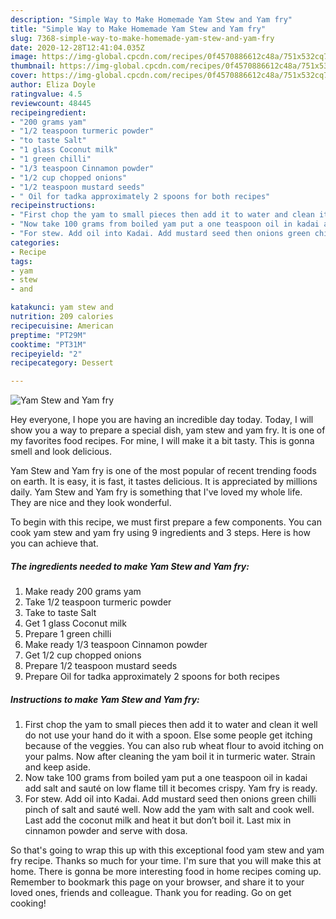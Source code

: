 ```yaml
---
description: "Simple Way to Make Homemade Yam Stew and Yam fry"
title: "Simple Way to Make Homemade Yam Stew and Yam fry"
slug: 7368-simple-way-to-make-homemade-yam-stew-and-yam-fry
date: 2020-12-28T12:41:04.035Z
image: https://img-global.cpcdn.com/recipes/0f4570886612c48a/751x532cq70/yam-stew-and-yam-fry-recipe-main-photo.jpg
thumbnail: https://img-global.cpcdn.com/recipes/0f4570886612c48a/751x532cq70/yam-stew-and-yam-fry-recipe-main-photo.jpg
cover: https://img-global.cpcdn.com/recipes/0f4570886612c48a/751x532cq70/yam-stew-and-yam-fry-recipe-main-photo.jpg
author: Eliza Doyle
ratingvalue: 4.5
reviewcount: 48445
recipeingredient:
- "200 grams yam"
- "1/2 teaspoon turmeric powder"
- "to taste Salt"
- "1 glass Coconut milk"
- "1 green chilli"
- "1/3 teaspoon Cinnamon powder"
- "1/2 cup chopped onions"
- "1/2 teaspoon mustard seeds"
- " Oil for tadka approximately 2 spoons for both recipes"
recipeinstructions:
- "First chop the yam to small pieces then add it to water and clean it well do not use your hand do it with a spoon. Else some people get itching because of the veggies. You can also rub wheat flour to avoid itching on your palms. Now after cleaning the yam boil it in turmeric water. Strain and keep aside."
- "Now take 100 grams from boiled yam put a one teaspoon oil in kadai add salt and sauté on low flame till it becomes crispy. Yam fry is ready."
- "For stew. Add oil into Kadai. Add mustard seed then onions green chilli pinch of salt and sauté well. Now add the yam with salt and cook well. Last add the coconut milk and heat it but don’t boil it. Last mix in cinnamon powder and serve with dosa."
categories:
- Recipe
tags:
- yam
- stew
- and

katakunci: yam stew and 
nutrition: 209 calories
recipecuisine: American
preptime: "PT29M"
cooktime: "PT31M"
recipeyield: "2"
recipecategory: Dessert

---
```



![Yam Stew and Yam fry](https://img-global.cpcdn.com/recipes/0f4570886612c48a/751x532cq70/yam-stew-and-yam-fry-recipe-main-photo.jpg)

Hey everyone, I hope you are having an incredible day today. Today, I will show you a way to prepare a special dish, yam stew and yam fry. It is one of my favorites food recipes. For mine, I will make it a bit tasty. This is gonna smell and look delicious.



Yam Stew and Yam fry is one of the most popular of recent trending foods on earth. It is easy, it is fast, it tastes delicious. It is appreciated by millions daily. Yam Stew and Yam fry is something that I've loved my whole life. They are nice and they look wonderful.


To begin with this recipe, we must first prepare a few components. You can cook yam stew and yam fry using 9 ingredients and 3 steps. Here is how you can achieve that.

<!--inarticleads1-->

##### The ingredients needed to make Yam Stew and Yam fry:

1. Make ready 200 grams yam
1. Take 1/2 teaspoon turmeric powder
1. Take to taste Salt
1. Get 1 glass Coconut milk
1. Prepare 1 green chilli
1. Make ready 1/3 teaspoon Cinnamon powder
1. Get 1/2 cup chopped onions
1. Prepare 1/2 teaspoon mustard seeds
1. Prepare  Oil for tadka approximately 2 spoons for both recipes




<!--inarticleads2-->

##### Instructions to make Yam Stew and Yam fry:

1. First chop the yam to small pieces then add it to water and clean it well do not use your hand do it with a spoon. Else some people get itching because of the veggies. You can also rub wheat flour to avoid itching on your palms. Now after cleaning the yam boil it in turmeric water. Strain and keep aside.
1. Now take 100 grams from boiled yam put a one teaspoon oil in kadai add salt and sauté on low flame till it becomes crispy. Yam fry is ready.
1. For stew. Add oil into Kadai. Add mustard seed then onions green chilli pinch of salt and sauté well. Now add the yam with salt and cook well. Last add the coconut milk and heat it but don’t boil it. Last mix in cinnamon powder and serve with dosa.




So that's going to wrap this up with this exceptional food yam stew and yam fry recipe. Thanks so much for your time. I'm sure that you will make this at home. There is gonna be more interesting food in home recipes coming up. Remember to bookmark this page on your browser, and share it to your loved ones, friends and colleague. Thank you for reading. Go on get cooking!
